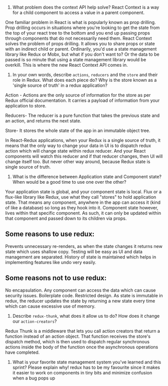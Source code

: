 1. What problem does the context API help solve?
React Context is a way for a child component to access a value in a parent component.

One familiar problem in React is what is popularly known as prop drilling.
Prop drilling occurs in situations where you're looking to get the state from the top of your react tree to the bottom and you end up passing props through components that do not necessarily need them.
React Context solves the problem of props drilling. It allows you to share props or state with an indirect child or parent.
Ordinarily, you'd use a state management library like Redux or Mobx, but what if you don't want to? Or the data to be passed is so minute that using a state management library would be overkill.
This is where the new React Context API comes in.

1. In your own words, describe `actions`, `reducers` and the `store` and their role in Redux. What does each piece do? Why is the store known as a 'single source of truth' in a redux application?

Action - Actions are the only source of information for the store as per Redux official documentation. It carries a payload of information from your application to store.

Reducers- The reducer is a pure function that takes the previous state and an action, and returns the next state. 

Store- It stores the whole state of the app in an immutable object tree.

In React-Redux applications, when your Redux is a single source of truth, it means that the only way to change your data in UI is to dispatch redux action which will change state within redux reducer. And your React components will watch this reducer and if that reducer changes, then UI will change itself too. But never other way around, because Redux state is single source of truth.

1. What is the difference between Application state and Component state? When would be a good time to use one over the other?

Your application state is global, and your component state is local. Flux or a flux-like library like Redux, use what they call "stores" to hold application state. That means any component, anywhere in the app can access it (kind of like a database) so long as they hook into it.
Component state however, lives within that specific component. As such, it can only be updated within that component and passed down to its children via props.

## Some reasons to use redux:
Prevents unnecessary re-renders, as when the state changes it returns new state which uses shallow copy.
Testing will be easy as UI and data management are separated.
History of state is maintained which helps in implementing features like undo very easily.

## Some reasons not to use redux:
No encapsulation. Any component can access the data which can cause security issues.
Boilerplate code. Restricted design.
As state is immutable in redux, the reducer updates the state by returning a new state every time which can cause excessive use of memory.



1. Describe `redux-thunk`, what does it allow us to do? How does it change our `action-creators`?

Redux Thunk is a middleware that lets you call action creators that return a function instead of an action object. That function receives the store's dispatch method, which is then used to dispatch regular synchronous actions inside the body of the function once the asynchronous operations have completed.

1. What is your favorite state management system you've learned and this sprint? Please explain why!
redux has to be my favourite since it makes it easier to work on components in tiny bits and minimize confusion when a bug pops up
